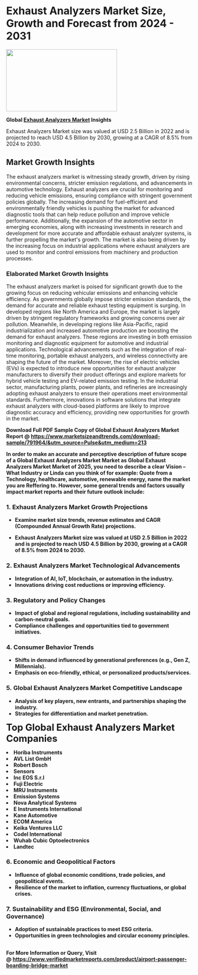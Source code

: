 <H1>Exhaust Analyzers Market Size, Growth and Forecast from 2024 - 2031</H1><img class="aligncenter size-medium wp-image-584254" src="https://thirdeyenews.in/wp-content/uploads/2024/09/Global-Market-Research-300x168.jpeg" alt="" width="300" height="168" /><p><strong>Global&nbsp;<a href="https://www.marketsizeandtrends.com/download-sample/791964/&amp;utm_source=Pulse&amp;utm_medium=213">Exhaust Analyzers Market</a> Insights</strong></p><p>Exhaust Analyzers Market size was valued at USD 2.5 Billion in 2022 and is projected to reach USD 4.5 Billion by 2030, growing at a CAGR of 8.5% from 2024 to 2030.</p><p><h2>Market Growth Insights</h2> The exhaust analyzers market is witnessing steady growth, driven by rising environmental concerns, stricter emission regulations, and advancements in automotive technology. Exhaust analyzers are crucial for monitoring and reducing vehicle emissions, ensuring compliance with stringent government policies globally. The increasing demand for fuel-efficient and environmentally friendly vehicles is pushing the market for advanced diagnostic tools that can help reduce pollution and improve vehicle performance. Additionally, the expansion of the automotive sector in emerging economies, along with increasing investments in research and development for more accurate and affordable exhaust analyzer systems, is further propelling the market's growth. The market is also being driven by the increasing focus on industrial applications where exhaust analyzers are used to monitor and control emissions from machinery and production processes. <p><strong></strong></p> <h3>Elaborated Market Growth Insights</h3> The exhaust analyzers market is poised for significant growth due to the growing focus on reducing vehicular emissions and enhancing vehicle efficiency. As governments globally impose stricter emission standards, the demand for accurate and reliable exhaust testing equipment is surging. In developed regions like North America and Europe, the market is largely driven by stringent regulatory frameworks and growing concerns over air pollution. Meanwhile, in developing regions like Asia-Pacific, rapid industrialization and increased automotive production are boosting the demand for exhaust analyzers. These regions are investing in both emission monitoring and diagnostic equipment for automotive and industrial applications. Technological advancements such as the integration of real-time monitoring, portable exhaust analyzers, and wireless connectivity are shaping the future of the market. Moreover, the rise of electric vehicles (EVs) is expected to introduce new opportunities for exhaust analyzer manufacturers to diversify their product offerings and explore markets for hybrid vehicle testing and EV-related emission testing. In the industrial sector, manufacturing plants, power plants, and refineries are increasingly adopting exhaust analyzers to ensure their operations meet environmental standards. Furthermore, innovations in software solutions that integrate exhaust analyzers with cloud-based platforms are likely to improve diagnostic accuracy and efficiency, providing new opportunities for growth in the market. <p><strong></p><p><span class=""><strong>Download Full PDF Sample Copy of Global Exhaust Analyzers Market Report</strong> @ <a href="https://www.marketsizeandtrends.com/download-sample/791964/&amp;utm_source=Pulse&amp;utm_medium=213" target="_blank">https://www.marketsizeandtrends.com/download-sample/791964/&amp;utm_source=Pulse&amp;utm_medium=213</a></span></p><p>In order to make an accurate and perceptive description of future scope of a Global&nbsp;Exhaust Analyzers Market Market as Global&nbsp;Exhaust Analyzers Market Market of 2025, you need to describe a clear Vision &ndash; What Industry or Linda can you think of for example: Quote from a Technology, healthcare, automotive, renewable energy, name the market you are Reffering to. However, some general trends and factors usually impact market reports and their future outlook include:</p><h3>1.&nbsp;<strong>Exhaust Analyzers Market Growth Projections</strong></h3><ul><li>Examine market size trends, revenue estimates and CAGR (Compounded Annual Growth Rate) projections.</li><li><p>Exhaust Analyzers Market size was valued at USD 2.5 Billion in 2022 and is projected to reach USD 4.5 Billion by 2030, growing at a CAGR of 8.5% from 2024 to 2030.</p></li></ul><h3>2.&nbsp;<strong>Exhaust Analyzers Market Technological Advancements</strong></h3><ul><li>Integration of AI, IoT, blockchain, or automation in the industry.</li><li>Innovations driving cost reductions or improving efficiency.</li></ul><h3>3.&nbsp;<strong>Regulatory and Policy Changes</strong></h3><ul><li>Impact of global and regional regulations, including sustainability and carbon-neutral goals.</li><li>Compliance challenges and opportunities tied to government initiatives.</li></ul><h3>4.&nbsp;<strong>Consumer Behavior Trends</strong></h3><ul><li>Shifts in demand influenced by generational preferences (e.g., Gen Z, Millennials).</li><li>Emphasis on eco-friendly, ethical, or personalized products/services.</li></ul><h3>5.&nbsp;<strong>Global Exhaust Analyzers Market Competitive Landscape</strong></h3><ul><li>Analysis of key players, new entrants, and partnerships shaping the industry.</li><li>Strategies for differentiation and market penetration.</li></ul><p data-pm-slice="1 1 []"><span style="color: inherit; font-family: inherit; font-size: 25px;">Top Global Exhaust Analyzers Market Companies</span></p><div class="" data-test-id=""><p><li>Horiba Instruments</li><li> AVL List GmbH</li><li> Robert Bosch</li><li> Sensors</li><li> Inc EOS S.r.l</li><li> Fuji Electric</li><li> MRU Instruments</li><li> Emission Systems</li><li> Nova Analytical Systems</li><li> E Instruments International</li><li> Kane Automotive</li><li> ECOM America</li><li> Keika Ventures LLC</li><li> Codel International</li><li> Wuhab Cubic Optoelectronics</li><li> Landtec</li></p></div><h3>6.&nbsp;<strong>Economic and Geopolitical Factors</strong></h3><ul><li>Influence of global economic conditions, trade policies, and geopolitical events.</li><li>Resilience of the market to inflation, currency fluctuations, or global crises.</li></ul><h3>7.&nbsp;<strong>Sustainability and ESG (Environmental, Social, and Governance)</strong></h3><ul><li>Adoption of sustainable practices to meet ESG criteria.</li><li>Opportunities in green technologies and circular economy principles.</li></ul><h2><strong style="font-size: 14px;">For More Information or Query, Visit @&nbsp;</strong><a style="background-color: #ffffff; font-size: 14px;" href="https://www.marketsizeandtrends.com/report/exhaust-analyzers-market/" target="_blank">https://www.verifiedmarketreports.com/product/airport-passenger-boarding-bridge-market</a></h2>
